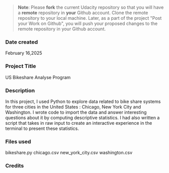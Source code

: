 >**Note**: Please **fork** the current Udacity repository so that you will have a **remote** repository in **your** Github account. Clone the remote repository to your local machine. Later, as a part of the project "Post your Work on Github", you will push your proposed changes to the remote repository in your Github account.

### Date created

February 16,2025

### Project Title

US Bikeshare Analyse Program

### Description

In this project, I used Python to explore data related to bike share systems for three cities in the United States : Chicago, New York City and Washington. 
I wrote code to import the data and answer interesting questions about it by computing descriptive statistics.
I had also written a script that takes in raw input to create an interactive experience in the terminal to present these statistics.

### Files used

bikeshare.py
chicago.csv
new_york_city.csv
washington.csv

### Credits


